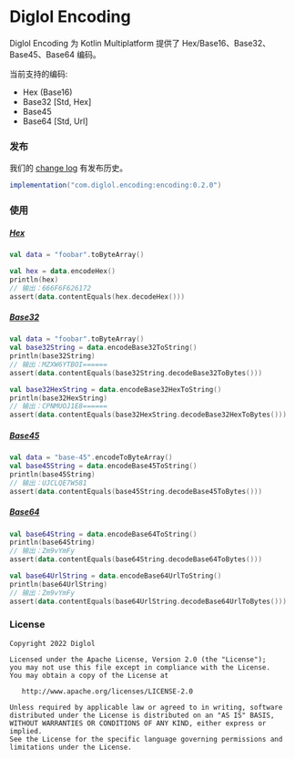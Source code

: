 # Diglol Encoding

Diglol Encoding 为 Kotlin Multiplatform 提供了 Hex/Base16、Base32、Base45、Base64 编码。

当前支持的编码:

- Hex (Base16)
- Base32 [Std, Hex]
- Base45
- Base64 [Std, Url]

### 发布

我们的 [change log](CHANGELOG.md) 有发布历史。

```gradle
implementation("com.diglol.encoding:encoding:0.2.0")
```

### 使用

##### [Hex][rfc4648]

```kotlin
val data = "foobar".toByteArray()

val hex = data.encodeHex()
println(hex)
// 输出：666F6F626172
assert(data.contentEquals(hex.decodeHex()))
```

##### [Base32][rfc4648]

```kotlin
val data = "foobar".toByteArray()
val base32String = data.encodeBase32ToString()
println(base32String)
// 输出：MZXW6YTBOI======
assert(data.contentEquals(base32String.decodeBase32ToBytes()))

val base32HexString = data.encodeBase32HexToString()
println(base32HexString)
// 输出：CPNMUOJ1E8======
assert(data.contentEquals(base32HexString.decodeBase32HexToBytes()))
```

##### [Base45][rfc9285]

```kotlin
val data = "base-45".encodeToByteArray()
val base45String = data.encodeBase45ToString()
println(base45String)
// 输出：UJCLQE7W581
assert(data.contentEquals(base45String.decodeBase45ToBytes()))
```

##### [Base64][rfc4648]

```kotlin
val base64String = data.encodeBase64ToString()
println(base64String)
// 输出：Zm9vYmFy
assert(data.contentEquals(base64String.decodeBase64ToBytes()))

val base64UrlString = data.encodeBase64UrlToString()
println(base64UrlString)
// 输出：Zm9vYmFy
assert(data.contentEquals(base64UrlString.decodeBase64UrlToBytes()))
```

### License

    Copyright 2022 Diglol

    Licensed under the Apache License, Version 2.0 (the "License");
    you may not use this file except in compliance with the License.
    You may obtain a copy of the License at

       http://www.apache.org/licenses/LICENSE-2.0

    Unless required by applicable law or agreed to in writing, software
    distributed under the License is distributed on an "AS IS" BASIS,
    WITHOUT WARRANTIES OR CONDITIONS OF ANY KIND, either express or implied.
    See the License for the specific language governing permissions and
    limitations under the License.

[rfc4648]: https://datatracker.ietf.org/doc/html/rfc4648
[rfc9285]: https://datatracker.ietf.org/doc/html/rfc9285

